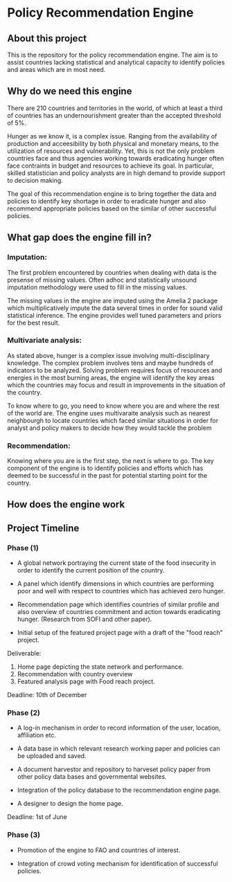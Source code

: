 # Policy Recommendation Engine


## About this project

This is the repository for the policy recommendation engine. The aim
is to assist countries lacking statistical and analytical capacity to
identify policies and areas which are in most need.

## Why do we need this engine

There are 210 countries and territories in the world, of which at
least a third of countries has an undernourishment greater than the
accepted threshold of 5%.

Hunger as we know it, is a complex issue. Ranging from the
availability of production and acceesibility by both physical and
monetary means, to the utilization of resources and
vulnerability. Yet, this is not the only problem countries face and
thus agencies working towards eradicating hunger often face contraints
in budget and resources to achieve its goal. In particular, skilled
statistician and policy analysts are in high demand to provide support
to decision making.

The goal of this recommendation engine is to bring together the data
and policies to identify key shortage in order to eradicate hunger and
also recommend appropriate policies based on the similar of other
successful policies.

## What gap does the engine fill in?

### Imputation:

The first problem encountered by countries when dealing with data is
the presense of missing values. Often adhoc and statistically unsound
imputation methodology were used to fill in the missing values.

The missing values in the engine are imputed using the Amelia 2
package which multiplicatively impute the data several times in order
for sound valid statistical inference. The engine provides well tuned
parameters and priors for the best result.

### Multivariate analysis:

As stated above, hunger is a complex issue involving
multi-disciplinary knowledge. The complex problem involves tens and
maybe hundreds of indicators to be analyzed. Solving problem requires
focus of resources and energies in the most burning areas, the engine
will identify the key areas which the countries may focus and result
in improvements in the situation of the country.

To know where to go, you need to know where you are and where the rest
of the world are. The engine uses multivaraite analysis such as
nearest neighbourgh to locate countries which faced similar situations
in order for analyst and policy makers to decide how they would tackle
the problem

### Recommendation:

Knowing where you are is the first step, the next is where to go. The
key component of the engine is to identify policies and efforts which
has deemed to be successful in the past for potential starting point
for the country.

## How does the engine work



## Project Timeline

### Phase (1)

* A global network portraying the current state of the food insecurity
  in order to identify the current position of the country.

* A panel which identify dimensions in which countries are performing
  poor and well with respect to countries which has achieved zero
  hunger.

* Recommendation page which identifies countries of similar profile
  and also overview of countries commitment and action towards
  eradicating hunger. (Research from SOFI and other paper).

* Initial setup of the featured project page with a draft of the "food
  reach" project.


Deliverable:

1. Home page depicting the state network and performance.
2. Recommendation with country overview
3. Featured analysis page with Food reach project.

Deadline: 10th of December

### Phase (2)

* A log-in mechanism in order to record information of the user, location, affiliation etc.

* A data base in which relevant research working paper and policies can be uploaded and saved.

* A document harvestor and repository to harveset policy paper from
  other policy data bases and governmental websites.

* Integration of the policy database to the recommendation engine page.

* A designer to design the home page.

Deadline: 1st of June

### Phase (3) 

* Promotion of the engine to FAO and countries of interest.

* Integration of crowd voting mechanism for identification of successful policies.